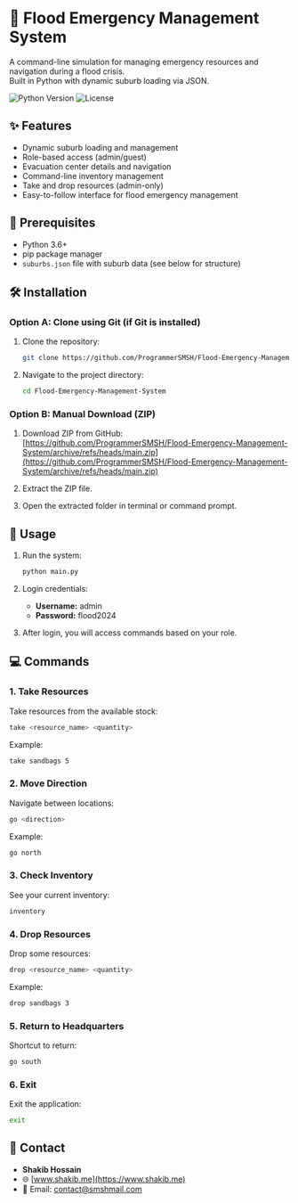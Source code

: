 # 🌊 Flood Emergency Management System

A command-line simulation for managing emergency resources and navigation during a flood crisis.  
Built in Python with dynamic suburb loading via JSON.

![Python Version](https://img.shields.io/badge/python-3.6%2B-blue)
![License](https://img.shields.io/badge/license-MIT-green)

## ✨ Features
- Dynamic suburb loading and management
- Role-based access (admin/guest)
- Evacuation center details and navigation
- Command-line inventory management
- Take and drop resources (admin-only)
- Easy-to-follow interface for flood emergency management

## 📝 Prerequisites
- Python 3.6+
- pip package manager
- `suburbs.json` file with suburb data (see below for structure)

## 🛠️ Installation

### Option A: Clone using Git (if Git is installed)

1. Clone the repository:
    ```bash
    git clone https://github.com/ProgrammerSMSH/Flood-Emergency-Management-System.git
    ```
2. Navigate to the project directory:
    ```bash
    cd Flood-Emergency-Management-System
    ```

### Option B: Manual Download (ZIP)

1. Download ZIP from GitHub:  
   [https://github.com/ProgrammerSMSH/Flood-Emergency-Management-System/archive/refs/heads/main.zip](https://github.com/ProgrammerSMSH/Flood-Emergency-Management-System/archive/refs/heads/main.zip)

2. Extract the ZIP file.

3. Open the extracted folder in terminal or command prompt.

## 🏁 Usage

1. Run the system:
    ```bash
    python main.py
    ```

2. Login credentials:
   - **Username:** admin  
   - **Password:** flood2024

3. After login, you will access commands based on your role.

## 💻 Commands

### 1. Take Resources
Take resources from the available stock:
```bash
take <resource_name> <quantity>
```
Example:
```bash
take sandbags 5
```

### 2. Move Direction
Navigate between locations:
```bash
go <direction>
```
Example:
```bash
go north
```

### 3. Check Inventory
See your current inventory:
```bash
inventory
```

### 4. Drop Resources
Drop some resources:
```bash
drop <resource_name> <quantity>
```
Example:
```bash
drop sandbags 3
```

### 5. Return to Headquarters
Shortcut to return:
```bash
go south
```

### 6. Exit
Exit the application:
```bash
exit
```

## 📧 Contact

- **Shakib Hossain**  
- 🌐 [www.shakib.me](https://www.shakib.me)  
- 📧 Email: contact@smshmail.com
